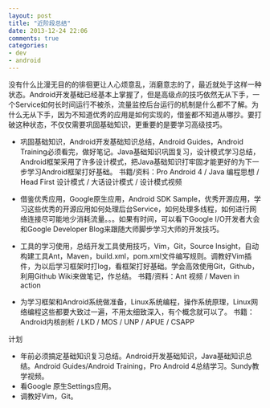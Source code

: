 ```yaml
---
layout: post
title: "近阶段总结"
date: 2013-12-24 22:06
comments: true
categories: 
- dev
- android
---
```

没有什么比漫无目的的徘徊更让人心烦意乱，消磨意志的了，最近就处于这样一种状态。Android开发基础已经基本上掌握了，但是高级点的技巧依然无从下手，一个Service如何长时间运行不被杀，流量监控后台运行的机制是什么都不了解。为什么无从下手，因为不知道优秀的应用是如何实现的，借鉴都不知道从哪抄。要打破这种状态，不仅仅需要巩固基础知识，更重要的是要学习高级技巧。

+ 巩固基础知识，Android开发基础知识总结，Android Guides，Android Training必须看完，做好笔记。Java基础知识巩固复习，设计模式学习总结，Android框架采用了许多设计模式，把Java基础知识打牢固才能更好的为下一步学习Android框架打好基础。 书籍/资料：Pro Android 4 / Java 编程思想 / Head First 设计模式 / 大话设计模式 / 设计模式视频

+ 借鉴优秀应用，Google原生应用，Android SDK Sample，优秀开源应用，学习这些优秀的开源应用如何处理后台Service，如何处理多线程，如何进行网络连接尽可能地少消耗流量。。。如果有时间，可以看下Google I/O开发者大会和Google Developer Blog来跟随大师脚步学习大师的开发技巧。

+ 工具的学习使用，总结开发工具使用技巧，Vim，Git，Source Insight，自动构建工具Ant，Maven，build.xml，pom.xml文件编写规则。调教好Vim插件，为以后学习框架时打log，看框架打好基础。学会高效使用Git，Github，利用Github Wiki来做笔记，作总结。 书籍/资料：Ant 视频 / Maven in action

+ 为学习框架和Android系统做准备，Linux系统编程，操作系统原理，Linux网络编程这些都要大致过一遍，不用太细致深入，有个概念就可以了。 书籍：Android内核剖析 / LKD / MOS / UNP / APUE / CSAPP


计划

+ 年前必须搞定基础知识复习总结。Android开发基础知识，Java基础知识总结。Android Guides/Android Training，Pro Android 4总结学习。Sundy教学视频。
+ 看Google 原生Settings应用。
+ 调教好Vim，Git。
